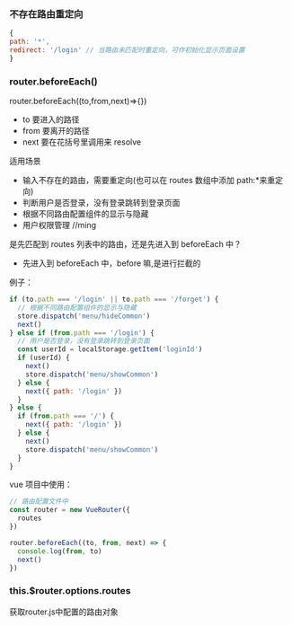 ### 不存在路由重定向
```js
{
path: '*',
redirect: '/login' // 当路由未匹配时重定向，可作初始化显示页面设置
}
```


### router.beforeEach()

router.beforeEach((to,from,next)=>{})

- to 要进入的路径
- from 要离开的路径
- next 要在花括号里调用来 resolve

适用场景

- 输入不存在的路由，需要重定向(也可以在 routes 数组中添加 path:\*来重定向)
- 判断用户是否登录，没有登录跳转到登录页面
- 根据不同路由配置组件的显示与隐藏
- 用户权限管理 //ming

是先匹配到 routes 列表中的路由，还是先进入到 beforeEach 中？

- 先进入到 beforeEach 中，before 嘛,是进行拦截的

例子：

```js
if (to.path === '/login' || to.path === '/forget') {
  // 根据不同路由配置组件的显示与隐藏
  store.dispatch('menu/hideCommon')
  next()
} else if (from.path === '/login') {
  // 用户是否登录，没有登录跳转到登录页面
  const userId = localStorage.getItem('loginId')
  if (userId) {
    next()
    store.dispatch('menu/showCommon')
  } else {
    next({ path: '/login' })
  }
} else {
  if (from.path === '/') {
    next({ path: '/login' })
  } else {
    next()
    store.dispatch('menu/showCommon')
  }
}
```

vue 项目中使用：

```js
// 路由配置文件中
const router = new VueRouter({
  routes
})

router.beforeEach((to, from, next) => {
  console.log(from, to)
  next()
})
```

### this.$router.options.routes 
获取router.js中配置的路由对象
